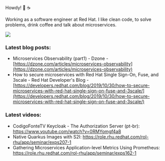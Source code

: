 
Howdy! :cowboy_hat_face: :coffee:

Working as a software engineer at Red Hat.
I like clean code, to solve problems, drink coffee and talk about microservices.

![](https://komarev.com/ghpvc/?username=aelkz)

### Latest blog posts:
- Microservices Observability (part1) - Dzone - [https://dzone.com/articles/microservices-observability](https://dzone.com/articles/microservices-observability)
- How to secure microservices with Red Hat Single Sign-On, Fuse, and 3scale - Red Hat Developer's Blog - [https://developers.redhat.com/blog/2019/10/30/how-to-secure-microservices-with-red-hat-single-sign-on-fuse-and-3scale/](https://developers.redhat.com/blog/2019/10/30/how-to-secure-microservices-with-red-hat-single-sign-on-fuse-and-3scale/)

### Latest videos:
- CodigoFonteTV Keycloak - The Authorization Server (pt-br): https://www.youtube.com/watch?v=0RMYomgf4a8
- Native Quarkus Images with S2I: https://role.rhu.redhat.com/rol-rhu/app/seminar/exps207-1
- Gathering Microservices Application-level Metrics Using Prometheus: https://role.rhu.redhat.com/rol-rhu/app/seminar/exps162-1

<!--
**aelkz/aelkz** is a ✨ _special_ ✨ repository because its `README.md` (this file) appears on your GitHub profile.

Here are some ideas to get you started:

- 🔭 I’m currently working on ...
- 🌱 I’m currently learning ...
- 👯 I’m looking to collaborate on ...
- 🤔 I’m looking for help with ...
- 💬 Ask me about ...
- 📫 How to reach me: ...
- 😄 Pronouns: ...
- ⚡ Fun fact: ...

references:
https://github.com/anuraghazra/github-readme-stats
https://github.com/antonkomarev/github-profile-views-counter
https://github.com/ikatyang/emoji-cheat-sheet/blob/master/README.md
https://gist.github.com/rxaviers/7360908
https://brunoagt.wordpress.com/2011/03/28/javax-swing-joptionpane-conhecendo-e-utilizando-a-classe-joptionpane/

-->
